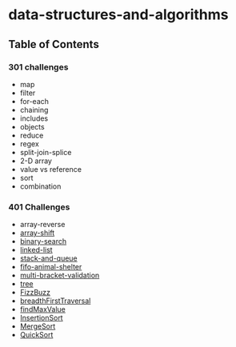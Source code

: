 # data-structures-and-algorithms
## Table of Contents
  ### 301 challenges
  * map
  * filter
  * for-each
  * chaining
  * includes
  * objects
  * reduce
  * regex
  * split-join-splice
  * 2-D array
  * value vs reference
  * sort
  * combination
  ### 401 Challenges
  * array-reverse
  * [array-shift](./code-challenges/401challenges/README.md)
  * [binary-search](./code-challenges/401challenges/allReadMes/binary_search.md)
  * [linked-list](./code-challenges/401challenges/allReadMes/linked_list.md)
  * [stack-and-queue](./code-challenges/401challenges/allReadMes/stack_and_queue.md)
  * [fifo-animal-shelter](./code-challenges/401challenges/allReadMes/fifo_animal_shelter.md)
  * [multi-bracket-validation](./code-challenges/401challenges/allReadMes/multibracket_validation.md)
  * [tree](./code-challenges/401challenges/allReadMes/tree.md)
  * [FizzBuzz](./code-challenges/401challenges/allReadMes/FizzBuzzTree.md)
  * [breadthFirstTraversal](./code-challenges/401challenges/allReadMes/breadthFirst.md)
  * [findMaxValue](./code-challenges/401challenges/allReadMes/findMaxValue.md)
  * [InsertionSort](./code-challenges/401challenges/allReadMes/LECTURE-NOTES.md)
  * [MergeSort](./code-challenges/401challenges/allReadMes/LECTURE-NOTES-MERGESORT.md)
  * [QuickSort](./code-challenges/401challenges/allReadMes/LECTURE-NOTES-QUICKSORT.md)
